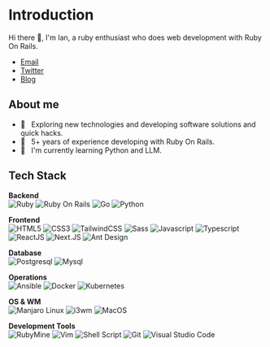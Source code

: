 

# Introduction

Hi there :wave:, I'm Ian, a ruby enthusiast who does web development with Ruby On Rails.

- [Email](mailto:otoraink@gmail.com)
- [Twitter](https://twitter.com/ianlynxk)
- [Blog](https://mini-geek.com)

## About me
- :thinking: &nbsp; Exploring new technologies and developing software solutions and quick hacks.
- :briefcase: &nbsp; 5+ years of experience developing with Ruby On Rails.
- :seedling: &nbsp; I'm currently learning Python and LLM.

## Tech Stack
**Backend**<br>
![Ruby](https://img.shields.io/badge/-Ruby-333333?style=flat&logo=ruby&logoColor=CC342D)
![Ruby On Rails](https://img.shields.io/badge/-Ruby%20On%20Rails-333333?style=flat&logo=rubyonrails&logoColor=CC0000)
![Go](https://img.shields.io/badge/-Go-333333?style=flat&logo=go)
![Python](https://img.shields.io/badge/-Python-333333?style=flat&logo=python)

**Frontend**<br>
![HTML5](https://img.shields.io/badge/-HTML5-333333?style=flat&logo=html5)
![CSS3](https://img.shields.io/badge/-CSS3-333333?style=flat&logo=css3&logoColor=1572B6)
![TailwindCSS](https://img.shields.io/badge/-TailwindCSS-333333?style=flat&logo=tailwindcss)
![Sass](https://img.shields.io/badge/-Sass-333333?style=flat&logo=sass&logoColor=CC6699)
![Javascript](https://img.shields.io/badge/-Javascript-333333?style=flat&logo=javascript)
![Typescript](https://img.shields.io/badge/-Typescript-333333?style=flat&logo=typescript)
![ReactJS](https://img.shields.io/badge/-ReactJS-333333?style=flat&logo=react)
![Next.JS](https://img.shields.io/badge/-NextJS-333333?style=flat&logo=next.js&logoColor=000000)
![Ant Design](https://img.shields.io/badge/-Ant%20Design-333333?style=flat&logo=antdesign&logoColor=0170FE)

**Database**<br>
![Postgresql](https://img.shields.io/badge/-Postgresql-333333?style=flat&logo=postgresql)
![Mysql](https://img.shields.io/badge/-MySQL-333333?style=flat&logo=mysql)

**Operations**<br>
![Ansible](https://img.shields.io/badge/-Ansible-333333?style=flat&logo=ansible&logoColor=EE0000)
![Docker](https://img.shields.io/badge/-Docker-333333?logo=docker&logoColor=2496ED)
![Kubernetes](https://img.shields.io/badge/-Kubernetes-333333?logo=kubernetes&logoColor=326CE5)

**OS & WM**<br>
![Manjaro Linux](https://img.shields.io/badge/-Manjaro%20Linux-333333?style=flat&logo=manjaro)
![i3wm](https://img.shields.io/badge/-I3WM-333333?style=flat&logo=i3wm)
![MacOS](https://img.shields.io/badge/-MacOS-333333?style=flat&logo=macos)

**Development Tools**<br>
![RubyMine](https://img.shields.io/badge/-RubyMine-333333?style=flat&logo=jetbrains)
![Vim](https://img.shields.io/badge/-Vim-333333?style=flat&logo=vim&logoColor=019733)
![Shell Script](https://img.shields.io/badge/-Shell%20Script-333333?logo=windowsterminal&logoColor=4D4D4D)
![Git](https://img.shields.io/badge/-Git-333333?style=flat&logo=git&logoColor=F05032)
![Visual Studio Code](https://img.shields.io/badge/-Visual%20Studio%20Code-333333?style=flat&logo=visualstudiocode&logoColor=007ACC)

<!-- <br> -->
<!-- <img src="https://github-readme-stats.vercel.app/api?username=otorain&show_icons=true&count_private=true&show_icons=true&theme=radical&ver=2"> -->

